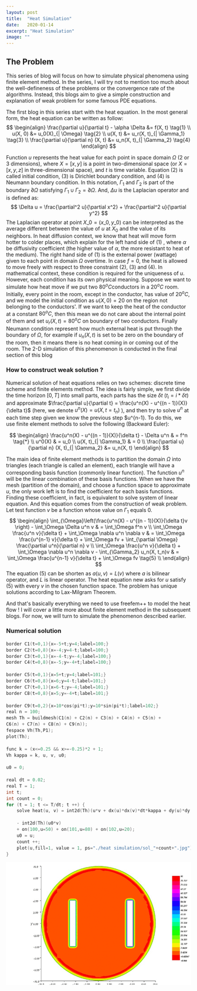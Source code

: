 ```yaml
---
layout: post
title:  "Heat Simulation"
date:   2020-01-14
excerpt: "Heat Simulation"
image: ""
---
```


## The Problem
This series of blog will focus on how to simulate physical phenomena using finite element method. In the series, I will try not to mention too much about the well-defineness of these problems or the convergence rate of the algorithms. Instead, this blogs aim to give a simple construction and explanation of weak problem for some famous PDE equations.

The first blog in this series start with the heat equation. In the most general form, the heat equation can be written as follow:
$$
\begin{align}
\frac{\partial u}{\partial t} - \alpha \Delta &= f(X, t) \tag{1} \\
u(X, 0) &= u_0(X)_{| \Omega} \tag{2} \\
u(X, t) &= u_r(X, t)_{| \Gamma_1} \tag{3} \\
\frac{\partial u}{\partial n} (X, t) &= u_n(X, t)_{| \Gamma_2} \tag{4}
\end{align}
$$

Function $u$ represents the heat value for each point in space domain $\Omega$ (2 or 3 dimensions), where $X = [x, y]$ is a point in two-dimensional space (or $X = [x, y, z]$ in three-dimensional space), and $t$ is time variable. Equation (2) is called initial condition, (3) is Dirichlet boundary condition, and (4) is Neumann boundary condition. In this notation, $\Gamma_1$ and $\Gamma_2$ is part of the boundary $\partial \Omega$ satisfying $\Gamma_1 \cup \Gamma_2 = \partial \Omega$. And, $\Delta u$ is the Laplacian operator and is defined as:
$$
\Delta u = \frac{\partial^2 u}{\partial x^2} + \frac{\partial^2 u}{\partial y^2}
$$
The Laplacian operator at point $X\_0 = (x\_0, y\_0)$ can be interpreted as the average different between the value of $u$ at $X_0$ and the value of its neighbors. In heat diffusion context, we know that heat will move form hotter to colder places, which explain for the left hand side of (1) , where $\alpha$ be diffusivity coefficient (the higher value of $\alpha$, the more resistant to heat of the medium). The right hand side of (1) is the external power (wattage) given to each point in domain $\Omega$ overtime. In case $f = 0$, the heat is allowed to move freely with respect to three constraint (2), (3) and (4). In mathematical context, these condition is required for the uniqueness of $u$. However, each condition has its own physical meaning. Suppose we want to simulate how heat move if we put two $80^o C$conductors in a $20^o C$ room. Initially, every point in the room, except in the conductor, has value of $20^o C$, and we model the initial condition as $u(X, 0) = 20$ on the region not belonging to the conductors'. If we want to keep the heat of the conductor at a constant $80^o C$, then this mean we do not care about the internal point of them and set $u_r(X, t) =  80^o C$ on boundary of two conductors. Finally Neumann condition represent how much external heat is put through the boundary of $\Omega$,  for example if $u_n(X, t)$ is set to be zero on the boundary of the room, then it means there is no heat coming in or coming out of the room. The 2-D simulation of this phenomenon is conducted in the final section of this blog

### How to construct weak solution ?

Numerical solution of heat equations relies on two schemes: discrete time scheme and finite elements method.  The idea is fairly simple, we first divide the time horizon $[0, T]$ into small parts, each parts has the size $\delta t$ ($t_i = i * \delta t$) and approximate $\frac{\partial u}{\partial t} = \frac{u^n(X) - u^{(n - 1)}(X)}{\delta t}$ (here, we denote $u^n(X) =  u(X, t = t_n)$ ), and then try to solve $u^n$ at each time step given we know the previous step $u^{n-1}. To do this, we use finite element methods to solve the following (Backward Euler):


$$
\begin{align}
 \frac{u^n(X) - u^{(n - 1)}(X)}{\delta t} - \Delta u^n & = f^n \tag{*} \\
 u^0(X) & = u_0 \\
 u(X, t)_{| \Gamma_1} & = 0 \\
\frac{\partial u}{\partial n} (X, t)_{| \Gamma_2} &= u_n(X, t)
\end{align}
$$


The main idea of finite element methods is to partition the domain $\Omega$ into triangles (each triangle is called an element),  each triangle will have a corresponding basis function (commonly linear function). The function $u^n$ will be the linear combination of these basis functions.  When we have the mesh (partition of the domain), and choose a function space to approximate $u$, the only work left is to find the coefficient for each basis functions. Finding these coefficient, in fact, is equivalent to solve system of linear equation. And this equation comes from the construction of weak problem. Let test function $v$ be a function whose value on $\Gamma_1$ equals 0.
$$
\begin{align}
\int_{\Omega}\left(\frac{u^n(X) - u^{(n - 1)}(X)}{\delta t}v \right) - \int_\Omega \Delta u^n v & = \int_\Omega f^n v \\
\int_\Omega \frac{u^n v}{\delta t} + \int_\Omega \nabla u^n \nabla v & = \int_\Omega \frac{u^{n-1} v}{\delta t} + \int_\Omega fv + \int_{\partial \Omega} \frac{\partial u^n}{\partial n} v \\
\int_\Omega \frac{u^n v}{\delta t} + \int_\Omega \nabla u^n \nabla v - \int_{\Gamma_2} u_n(X, t_n)v & = \int_\Omega \frac{u^{n-1} v}{\delta t} + \int_\Omega fv \tag{5} \\
\end{align}
$$
The equation (5) can be shorten as $a(u, v) = L(v)$ where $a$ is bilinear operator, and $L$ is linear operator. The heat equation new asks for $u$ satisfy (5) with every $v$ in the chosen function space. The problem has unique solutions according to Lax-Milgram Theorem.

And that's basically everything we need to use freefem++ to model the heat flow ! I will cover a little more about finite element method in the subsequent blogs. For now, we will turn to simulate the phenomenon described earlier.

### Numerical solution 

```c++
border C1(t=0,1){x=-5+t;y=4;label=100;}
border C2(t=0,8){x=-4;y=4-t;label=100;}
border C3(t=0,1){x=-4-t;y=-4;label=100;}
border C4(t=0,8){x=-5;y=-4+t;label=100;}

border C5(t=0,1){x=5+t;y=4;label=101;}
border C6(t=0,8){x=6;y=4-t;label=101;}
border C7(t=0,1){x=6-t;y=-4;label=101;}
border C8(t=0,8){x=5;y=-4+t;label=101;}

border C9(t=0,2){x=10*cos(pi*t);y=10*sin(pi*t);label=102;}
real n = 100;
mesh Th = buildmesh(C1(n) + C2(n) + C3(n) + C4(n) + C5(n) + 
C6(n) + C7(n) + C8(n) + C9(n));
fespace Vh(Th,P1);
plot(Th);

func k = (x<=0.25 && x>=-0.25)*2 + 1;
Vh kappa = k, u, v, u0;

u0 = 0;

real dt = 0.02;
real T = 1;
int t;
int count = 0;
for (t = 1; t <= T/dt; t ++) {
	solve heat(u, v) = int2d(Th)(u*v + dx(u)*dx(v)*dt*kappa + dy(u)*dy(v)*dt*kappa)

	- int2d(Th)(u0*v)
	+ on(100,u=50) + on(101,u=80) + on(102,u=20);
	u0 = u;
	count ++;
	plot(u,fill=1, value = 1, ps="./heat simulation/sol_"+count+".jpg");
}
```

![Heat Simulation](\img\heat-simulation.gif)






